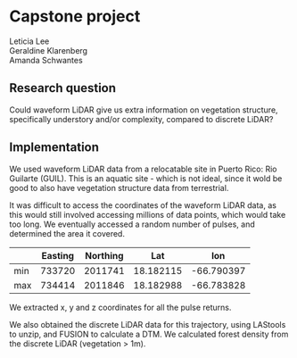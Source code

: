 # Capstone project
Leticia Lee       
Geraldine Klarenberg        
Amanda Schwantes       

## Research question

Could waveform LiDAR give us extra information on vegetation structure, specifically understory and/or complexity, compared to discrete LiDAR?

## Implementation

We used waveform LiDAR data from a relocatable site in Puerto Rico: Rio Guilarte (GUIL).
This is an aquatic site - which is not ideal, since it wold be good to also have vegetation structure data from terrestrial.

It was difficult to access the coordinates of the waveform LiDAR data, as this would still involved accessing millions of data points, which would take too long.
We eventually accessed a random number of pulses, and determined the area it covered.

|       | Easting    | Northing   | Lat       | lon         |  
|-------|------------|------------|-----------|-------------|
|  min  |  733720    |  2011741   | 18.182115 | -66.790397  |
|  max  |  734414    |  2011846   | 18.182988 | -66.783828 |

We extracted x, y and z coordinates for all the pulse returns.

We also obtained the discrete LiDAR data for this trajectory, using LAStools to unzip, and FUSION to calculate a DTM.
We calculated forest density from the discrete LiDAR (vegetation > 1m).
